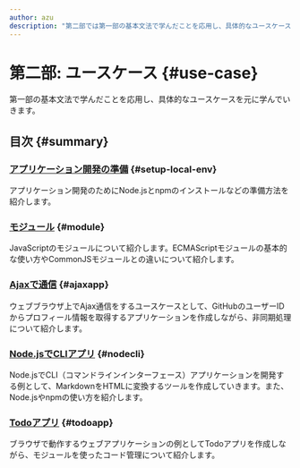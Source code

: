 ```yaml
---
author: azu
description: "第二部では第一部の基本文法で学んだことを応用し、具体的なユースケースを中心に紹介します"
---
```


# 第二部: ユースケース {#use-case}

第一部の基本文法で学んだことを応用し、具体的なユースケースを元に学んでいきます。

## 目次 {#summary}

### [アプリケーション開発の準備](./setup-local-env/README.md) {#setup-local-env}

アプリケーション開発のためにNode.jsとnpmのインストールなどの準備方法を紹介します。

### [モジュール](./module/README.md) {#module}

JavaScriptのモジュールについて紹介します。ECMAScriptモジュールの基本的な使い方やCommonJSモジュールとの違いについて紹介します。

### [Ajaxで通信](./ajaxapp/README.md) {#ajaxapp}

ウェブブラウザ上でAjax通信をするユースケースとして、GitHubのユーザーIDからプロフィール情報を取得するアプリケーションを作成しながら、非同期処理について紹介します。

### [Node.jsでCLIアプリ](./nodecli/README.md) {#nodecli}

Node.jsでCLI（コマンドラインインターフェース）アプリケーションを開発する例として、MarkdownをHTMLに変換するツールを作成していきます。また、Node.jsやnpmの使い方を紹介します。

### [Todoアプリ](./todoapp/README.md) {#todoapp}

ブラウザで動作するウェブアプリケーションの例としてTodoアプリを作成しながら、モジュールを使ったコード管理について紹介します。
